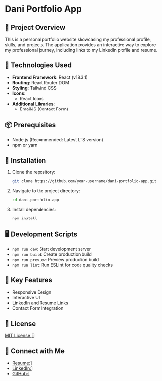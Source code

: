 # Dani Portfolio App

## 📌 Project Overview

This is a personal portfolio website showcasing my professional profile, skills, and projects. The application provides an interactive way to explore my professional journey, including links to my LinkedIn profile and resume.

## 🚀 Technologies Used

- **Frontend Framework**: React (v18.3.1)
- **Routing**: React Router DOM
- **Styling**: Tailwind CSS
- **Icons**: 
  - React Icons
- **Additional Libraries**:
  - EmailJS (Contact Form)

## 📦 Prerequisites

- Node.js (Recommended: Latest LTS version)
- npm or yarn

## 🔧 Installation

1. Clone the repository:
   ```bash
   git clone https://github.com/your-username/dani-portfolio-app.git
   ```

2. Navigate to the project directory:
   ```bash
   cd dani-portfolio-app
   ```

3. Install dependencies:
   ```bash
   npm install
   ```

## 🖥️ Development Scripts

- `npm run dev`: Start development server
- `npm run build`: Create production build
- `npm run preview`: Preview production build
- `npm run lint`: Run ESLint for code quality checks

## 🌟 Key Features

- Responsive Design
- Interactive UI
- LinkedIn and Resume Links
- Contact Form Integration

## 📄 License

[MIT License \[\]](https://github.com/danielFernandezDj/dani-portfolio-app/blob/main/LICENSE.md)

## 🔗 Connect with Me

- [Resume:\]](https://docs.google.com/document/d/1RQ8uI58cl7uD3EA8v6hDp6M4YfOU0pwrCeszlcx7_eM/edit?usp=sharing)
- [LinkedIn:\]](https://www.linkedin.com/public-profile/settings?trk=d_flagship3_profile_self_view_public_profile)
- [GitHub:\]](https://github.com/danielFernandezDj)
